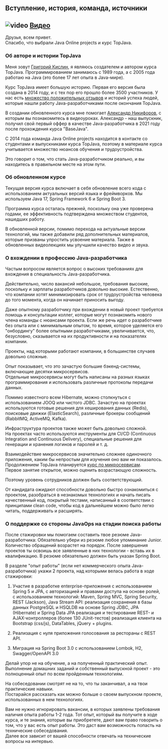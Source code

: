 ## Вступление, история, команда, источники

## ![video](https://cloud.githubusercontent.com/assets/13649199/13672715/06dbc6ce-e6e7-11e5-81a9-04fbddb9e488.png) [Видео](https://drive.google.com/file/d/1ZPW2MizaVw3PzoQmedDPOlgy9RmOajCK)

Друзья, всем привет.  
Спасибо, что выбрали Java Online projects и курс TopJava.

### Об авторе и истории TopJava

Меня зовут [Григорий Кислин](http://gkislin.ru/), я являюсь создателем и автором курса TopJava. Программированием
занимаюсь с 1989 года, а с 2005 года работаю на Java (это более 17 лет опыта в Java-мире).

Курс TopJava имеет большую историю. Первая его версия была создана в 2014 году, и с тех пор его прошло более 3500
участников. У нас есть [множество положительных отзывов](https://vk.com/topic-74381644_30447246?offset=161)
и историй успеха людей, которые нашли работу Java-разработчиками после окончания TopJava.

В создании обновленного курса мне помогает [Александр Никифоров](https://alexnikiforov.com/about-me/), с которым вы
познакомитесь в видеоуроках. Александр - наш выпускник, получил свой первый оффер в качестве Java-разработчика в 2021
году после прохождения курса "BaseJava".

С 2014 года команда Java Online projects находится в контакте со студентами и выпускниками курса TopJava, поэтому в
материале курса учитывается множество нюансов обучения и трудоустройства.

Это говорит о том, что стать Java-разработчиком реально, и вы находитесь в правильном месте на этом пути.

### Об обновленном курсе

Текущая версия курса включает в себя обновление всего кода с использованием актуальных версий языка и фреймворков. Мы
используем Java 17, Spring Framework 6 и Spring Boot 3.

Программа курса осталась прежней, поскольку она уже проверена годами, ее эффективность подтверждена множеством
студентов, нашедших работу.

В обновленной версии, помимо перехода на актуальные версии технологий, мы также добавили ряд дополнительных материалов,
которые призваны упростить усвоение материала. Также в обновленных видеолекциях мы улучшили качество видео и звука.

### О вхождении в профессию Java-разработчика

Частым вопросом является вопрос о высоких требованиях для вхождения в специальность Java-разработчика.

Действительно, число вакансий небольшое, требования высокие, поскольку и зарплаты разработчиков довольно высокие.
Естественно, что компании хотят минимизировать срок от трудоустройства человека до того момента, когда он начинает
приносить выгоду.

Даже опытному разработчику при вхождении в новый проект требуется помощь и консультации коллег, которые могут
познакомить нового члена команды с нюансами проекта. Если же речь идет о разработчике без опыта или с минимальным
опытом, то время, которое уделяется его "онбордингу" более опытными разработчиками, увеличивается, что, безусловно,
сказывается на их продуктивности и на показателях компании.

Проекты, над которыми работают компании, в большинстве случаев довольно сложные.

Опыт показывает, что это зачастую большие бэкенд-системы, включающие десятки микросервисов.   
Отдельные микросервисы могут быть написаны на разных языках программирования и использовать различные протоколы передачи
данных.

Помимо известного всем Hibernate, можно столкнуться с использованием JOOQ или чистого JDBC. Зачастую на проектах
используются готовые решения для хеширования данных (Redis), поисковые движки (ElasticSearch), различные брокеры
сообщений (RabbitMQ, ActiveMQ, Kafka).

Инфраструктура проектов также может быть довольно сложной.   
На проектах часто используются инструменты для CI/CD (Continuous Integration and Continuous Delivery), специальные
решения для генерации и хранения логинов и паролей и т. д.

Взаимодействие микросервисов значительно сложнее одиночного приложения, каким бы непростым для изучения оно вам ни
показалось. Продолжением TopJava планируется
[курс по микросервисам](https://javaops.ru/view/cloudjava).  
Первое занятие открытое, можно оценить возрастающую сложность.

Поэтому уровень сотрудников должен быть соответствующий.

От кандидата ожидают способности довольно быстро ознакомиться с проектом, разобраться в незнакомых технологиях и начать
писать качественный код, покрытый тестами, написанный в соответствии с принципами clean code, чтобы код в дальнейшем
можно было легко читать, поддерживать и расширять.

### О поддержке со стороны JavaOps на стадии поиска работы

После стажировки мы помогаем составить твое резюме Java-разработчика:
Обязательно убери из резюме любое упоминание Junior. Количество обращений возрастет на порядок. После завершения
проектов ты освоишь все заявленные в них технологии - вставь их в квалификацию. В резюме обязательно должен быть указан
Spring Boot.

В разделе "опыт работы" (если нет коммерческого опыта Java-разработчика)
укажи 2 проекта, над которыми велась работа в ходе стажировки:

1. Участие в разработке enterprise-приложения с использованием Spring 5 и JPA, c авторизацией и правами доступа на
   основе ролей, с использованием технологий: Maven, Spring MVC, Spring Security, REST (Jackson), Java Stream API:
   реализация сохранения в базы данных PostgreSQL и HSQLDB на основе Spring JDBC, JPA (Hibernate) и Spring Data JPA
   реализация и тестирование REST- и AJAX-контроллеров (более 130 JUnit-тестов)
   реализация клиента на Bootstrap (css/js), DataTables, jQuery + plugins.

2. Реализация с нуля приложения голосования за рестораны с REST API.
3. Миграция на Spring Boot 3.0 с использованием Lombok, H2, Swagger/OpenAPI 3.0

Делай упор не на обучение, а на полученный практический опыт.   
Выполнение домашних заданий и собственный выпускной проект - это полноценный опыт по всем пройденным технологиям.

На собеседовании смотрят не на то, что ты заканчивал, а на твои практические навыки.   
Постарайся рассказать как можно больше о своем выпускном проекте, использованных в нем технологиях.

Вам не нужно игнорировать вакансии, в которых заявлены требования наличия опыта работы 1-2 года. Тот опыт, который вы
получите в ходе курса, и те знания, которые вы приобретете, дают вам право говорить о том, что у вас есть опыт работы.
Это даст вам возможность попасть на технические собеседования.   
Далее все зависит от вашей способности отвечать на технические вопросы на интервью.
